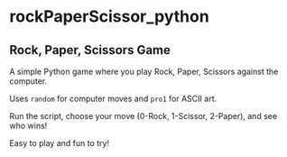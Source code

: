 # rockPaperScissor_python
<h2>Rock, Paper, Scissors Game</h2>
<p>A simple Python game where you play Rock, Paper, Scissors against the computer.</p>
<p>Uses <code>random</code> for computer moves and <code>pro1</code> for ASCII art.</p>
<p>Run the script, choose your move (0-Rock, 1-Scissor, 2-Paper), and see who wins!</p>
<p>Easy to play and fun to try!</p>
